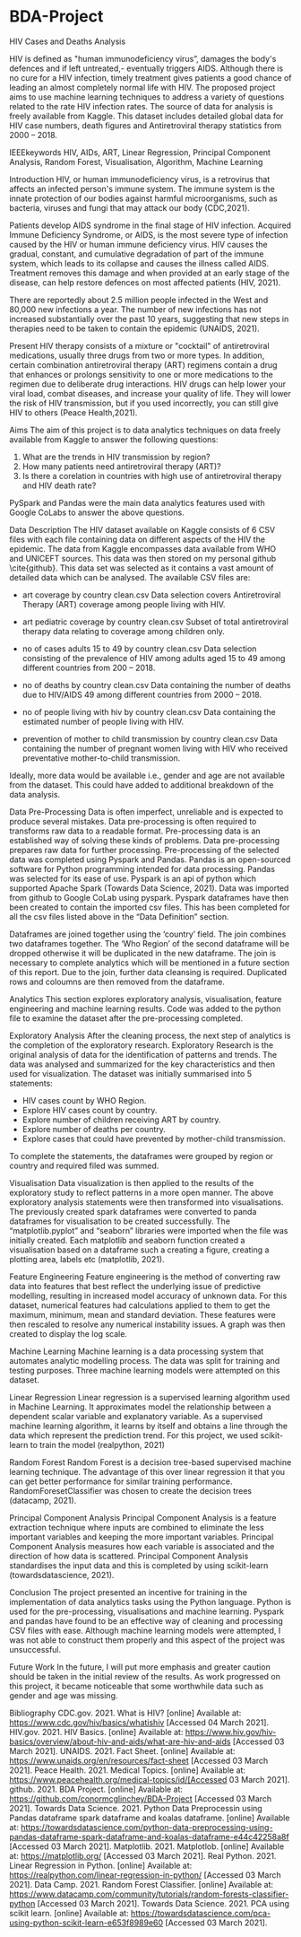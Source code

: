 # BDA-Project
HIV Cases and Deaths Analysis

HIV is defined as "human immunodeficiency virus”, damages the body's defences and  if left untreated,- eventually triggers AIDS. Although there is no cure for a HIV infection, timely treatment gives patients a good chance of leading an almost completely normal life with HIV. The proposed project aims to use machine learning techniques to address a variety of questions related to the rate HIV infection rates. The source of data for analysis is freely available from Kaggle. This dataset includes detailed global data for HIV case numbers, death figures and Antiretroviral therapy statistics from 2000 – 2018.

IEEEkeywords
HIV, AIDs, ART, Linear Regression, Principal Component Analysis, Random Forest, Visualisation, Algorithm, Machine Learning

Introduction
HIV, or human immunodeficiency virus, is a retrovirus that affects an infected person's immune system. The immune system is the innate protection of our bodies against harmful microorganisms, such as bacteria, viruses and fungi that may attack our body (CDC,2021).

Patients develop AIDS syndrome in the final stage of HIV infection. Acquired Immune Deficiency Syndrome, or AIDS, is the most severe type of infection caused by the HIV or human immune deficiency virus. HIV causes the gradual, constant, and cumulative degradation of part of the immune system, which leads to its collapse and causes the illness called AIDS. Treatment removes this damage and when provided at an early stage of the disease, can help restore defences on most affected patients (HIV, 2021).

There are reportedly about 2.5 million people infected in the West and 80,000 new infections a year. The number of new infections has not increased substantially over the past 10 years, suggesting that new steps in therapies need to be taken to contain the epidemic (UNAIDS, 2021).

Present HIV therapy consists of a mixture or "cocktail" of antiretroviral medications, usually three drugs from two or more types. In addition, certain combination antiretroviral therapy (ART) regimens contain a drug that enhances or prolongs sensitivity to one or more medications to the regimen due to deliberate drug interactions. HIV drugs can help lower your viral load, combat diseases, and increase your quality of life. They will lower the risk of HIV transmission, but if you used incorrectly, you can still give HIV to others (Peace Health,2021).


Aims
The aim of this project is to data analytics techniques on data freely available from Kaggle to answer the following questions:

1) What are the trends in HIV transmission by region?
2) How many patients need antiretroviral therapy (ART)?
3) Is there a corelation in countries with high use of antiretroviral therapy and HIV death rate?

PySpark and Pandas were the main data analytics features used with Google CoLabs to answer the above questions. 

Data Description
The HIV dataset available on Kaggle consists of 6 CSV files with each file containing data on different aspects of the HIV the epidemic. The data from Kaggle encompasses data available from WHO and UNICEFT sources. This data was then stored on my personal github \cite{github}. This data set was selected as it contains a vast amount of detailed data which can be analysed. The available CSV files are: 

- art coverage by country clean.csv
Data selection covers Antiretroviral Therapy (ART) coverage among people living with HIV. 

- art pediatric coverage by country clean.csv
Subset of total antiretroviral therapy data relating to coverage among children only. 

- no of cases adults 15 to 49 by country clean.csv
Data selection consisting of the prevalence of HIV among adults aged 15 to 49 among different countries from 200 – 2018. 

- no of deaths by country clean.csv
Data containing the number of deaths due to HIV/AIDS 49 among different countries from 2000 – 2018. 

- no of people living with hiv by country clean.csv
Data containing the estimated number of people living with HIV. 

- prevention of mother to child transmission by country clean.csv
Data containing the number of pregnant women living with HIV who received preventative mother-to-child transmission.

Ideally, more data would be available i.e., gender and age are not available from the dataset. This could have added to additional breakdown of the data analysis.

Data Pre-Processing
Data is often imperfect, unreliable and is expected to produce several mistakes. Data pre-processing is often required to transforms raw data to a readable format. Pre-processing data is an established way of solving these kinds of problems. Data pre-processing prepares raw data for further processing. Pre-processing of the selected data was completed using Pyspark and Pandas. Pandas is an open-sourced software for Python programming intended for data processing. Pandas was selected for its ease of use.  Pyspark is an api of python which supported Apache Spark (Towards Data Science, 2021).
Data was imported from github to Google CoLab using pyspark. Pyspark dataframes have then been created to contain the imported csv files. This has been completed for all the csv files listed above in the “Data Definition” section.

Dataframes are joined together using the ‘country’ field. The join combines two dataframes together. The ‘Who Region’ of the second dataframe will be dropped otherwise it will be duplicated in the new dataframe. The join is necessary to complete analytics which will be mentioned in a future section of this report. Due to the join, further data cleansing is required. Duplicated rows and coloumns are then removed from the dataframe.

Analytics
This section explores exploratory analysis, visualisation, feature engineering and machine learning results. Code was added to the python file to examine the dataset after the pre-processing completed.

Exploratory Analysis
After the cleaning process, the next step of analytics is the completion of the exploratory research. Exploratory Research is the original analysis of data for the identification of patterns and trends. The data was analysed and summarized for the key characteristics and then used for visualization.
The dataset was initially summarised into 5 statements:

- HIV cases count by WHO Region.
- Explore HIV cases count by country.
- Explore number of children receiving ART by country. 
- Explore number of deaths per country.
- Explore cases that could have prevented by mother-child transmission.

To complete the statements, the dataframes were grouped by region or country and required filed was summed.

Visualisation
Data visualization is then applied to the results of the exploratory study to reflect patterns in a more open manner. The above exploratory analysis statements were then transformed into visualisations. The previously created spark dataframes were converted to panda dataframes for visualisation to be created successfully. The “matplotlib.pyplot”  and “seaborn” libraries were imported when the file was initially created. Each matplotlib and seaborn function created a visualisation based on a dataframe such a creating a figure, creating a plotting area, labels etc  (matplotlib, 2021).

Feature Engineering
Feature engineering is the method of converting raw data into features that best reflect the underlying issue of predictive modelling, resulting in increased model accuracy of unknown data. For this dataset, numerical features had calculations applied to them to get the maximum, minimum, mean and standard deviation. These features were then rescaled to resolve any numerical instability issues. A graph was then created to display the log scale.

Machine Learning
Machine learning is a data processing system that automates analytic modelling process. The data was split for training and testing purposes. Three machine learning models were attempted on this dataset.

Linear Regression
Linear regression is a supervised learning algorithm used in Machine Learning. It approximates model the relationship between a dependent scalar variable and explanatory variable. As a supervised machine learning algorithm, it learns by itself and obtains a line through the data which represent the prediction trend. For this project, we used scikit-learn to train the model (realpython, 2021)


Random Forest
Random Forest is a decision tree-based supervised machine learning technique. The advantage of this over linear regression it that you can get better performance for similar training performance. RandomForesetClassifier was chosen to create the decision trees (datacamp, 2021).

Principal Component Analysis
Principal Component Analysis is a feature extraction technique where inputs are combined to eliminate the less important variables and keeping the more important variables. Principal Component Analysis measures how each variable is associated and the direction of how data is scattered. Principal Component Analysis standardises the input data and this is completed by using scikit-learn (towardsdatascience, 2021).

Conclusion
The project presented an incentive for training in the implementation of data analytics tasks using the Python language. Python is used for the pre-processing, visualisations and machine learning. Pyspark and pandas have found to be an effective way of cleaning and processing CSV files with ease. Although machine learning models were attempted, I was not able to construct them properly and this aspect of the project was unsuccessful. 

Future Work
In the future, I will put more emphasis and greater caution should be taken in the initial review of the results. As work progressed on this project, it became noticeable that some worthwhile data such as gender and age was missing.

Bibliography
CDC.gov. 2021. What is HIV? [online] Available at: https://www.cdc.gov/hiv/basics/whatishiv [Accessed 04 March 2021].
HIV.gov. 2021. HIV Basics. [online] Available at: https://www.hiv.gov/hiv-basics/overview/about-hiv-and-aids/what-are-hiv-and-aids [Accessed 03 March 2021].
UNAIDS. 2021. Fact Sheet. [online] Available at: https://www.unaids.org/en/resources/fact-sheet [Accessed 03 March 2021].
Peace Health. 2021. Medical Topics. [online] Available at:	https://www.peacehealth.org/medical-topics/id/[Accessed 03 March 2021].
github. 2021. BDA Project. [online] Available at: https://github.com/conormcglinchey/BDA-Project [Accessed 03 March 2021].
Towards Data Science. 2021. Python Data Preprocessin using Pandas dataframe spark dataframe and koalas dataframe. [online] Available at: https://towardsdatascience.com/python-data-preprocessing-using-pandas-dataframe-spark-dataframe-and-koalas-dataframe-e44c42258a8f [Accessed 03 March 2021].
Matplotlib. 2021. Matplotlob. [online] Available at:	https://matplotlib.org/ [Accessed 03 March 2021].
Real Python. 2021. Linear Regression in Python. [online] Available at:	https://realpython.com/linear-regression-in-python/ [Accessed 03 March 2021].
Data Camp. 2021. Random Forest Classifier. [online] Available at:	https://www.datacamp.com/community/tutorials/random-forests-classifier-python [Accessed 03 March 2021].
Towards Data Science. 2021. PCA using scikit learn. [online] Available at:	https://towardsdatascience.com/pca-using-python-scikit-learn-e653f8989e60 [Accessed 03 March 2021].

